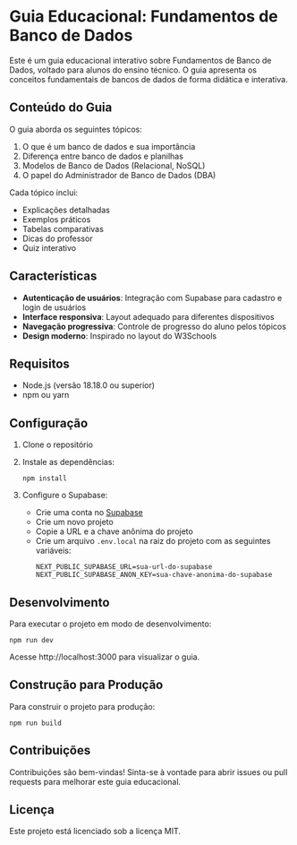 # Guia Educacional: Fundamentos de Banco de Dados

Este é um guia educacional interativo sobre Fundamentos de Banco de Dados, voltado para alunos do ensino técnico. O guia apresenta os conceitos fundamentais de bancos de dados de forma didática e interativa.

## Conteúdo do Guia

O guia aborda os seguintes tópicos:

1. O que é um banco de dados e sua importância
2. Diferença entre banco de dados e planilhas
3. Modelos de Banco de Dados (Relacional, NoSQL)
4. O papel do Administrador de Banco de Dados (DBA)

Cada tópico inclui:
- Explicações detalhadas
- Exemplos práticos
- Tabelas comparativas
- Dicas do professor
- Quiz interativo

## Características

- **Autenticação de usuários**: Integração com Supabase para cadastro e login de usuários
- **Interface responsiva**: Layout adequado para diferentes dispositivos
- **Navegação progressiva**: Controle de progresso do aluno pelos tópicos
- **Design moderno**: Inspirado no layout do W3Schools

## Requisitos

- Node.js (versão 18.18.0 ou superior)
- npm ou yarn

## Configuração

1. Clone o repositório
2. Instale as dependências:
   ```
   npm install
   ```

3. Configure o Supabase:
   - Crie uma conta no [Supabase](https://supabase.io/)
   - Crie um novo projeto
   - Copie a URL e a chave anônima do projeto
   - Crie um arquivo `.env.local` na raiz do projeto com as seguintes variáveis:
     ```
     NEXT_PUBLIC_SUPABASE_URL=sua-url-do-supabase
     NEXT_PUBLIC_SUPABASE_ANON_KEY=sua-chave-anonima-do-supabase
     ```

## Desenvolvimento

Para executar o projeto em modo de desenvolvimento:

```
npm run dev
```

Acesse http://localhost:3000 para visualizar o guia.

## Construção para Produção

Para construir o projeto para produção:

```
npm run build
```

## Contribuições

Contribuições são bem-vindas! Sinta-se à vontade para abrir issues ou pull requests para melhorar este guia educacional.

## Licença

Este projeto está licenciado sob a licença MIT.
